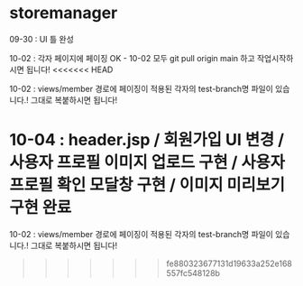 # storemanager

09-30 : UI 틀 완성

10-02 : 각자 페이지에 페이징 OK - 10-02 모두 git pull origin main 하고 작업시작하시면 됩니다!
<<<<<<< HEAD

10-02 : views/member 경로에 페이징이 적용된 각자의 test-branch명 파일이 있습니다.! 그대로 복붙하시면 됩니다!

10-04 : header.jsp / 회원가입 UI 변경 / 사용자 프로필 이미지 업로드 구현 / 사용자 프로필 확인 모달창 구현 / 이미지 미리보기 구현 완료
=======
10-02 : views/member 경로에 페이징이 적용된 각자의 test-branch명 파일이 있습니다.! 그대로 복붙하시면 됩니다!
>>>>>>> fe880323677131d19633a252e168557fc548128b
